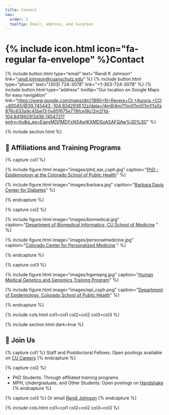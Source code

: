 ```yaml
---
title: Connect
nav:
  order: 3
  tooltip: Email, address, and location
---
```


# {% include icon.html icon="fa-regular fa-envelope" %}Contact


{%
  include button.html
  type="email"
  text="Randi K Johnson"
  link="randi.johnson@cuanschutz.edu"
%}
{%
  include button.html
  type="phone"
  text="(303) 724-3078"
  link="+1-303-724-3078"
%}
{%
  include button.html
  type="address"
  tooltip="Our location on Google Maps for easy navigation"
  link="https://www.google.com/maps/dir//1890+N+Revere+Ct,+Aurora,+CO+80045/@39.745443,-104.9242938,12z/data=!4m8!4m7!1m0!1m5!1m1!1s0x876c633a9c45be13:0x85f675e778fce18c!2m2!1d-104.8418929!2d39.7454721?entry=ttu&g_ep=EgoyMDI1MDYxNS4wIKXMDSoASAFQAw%3D%3D"
%}

{% include section.html %}

## 🧬 Affiliations and Training Programs 

{% capture col1 %}

{%
  include figure.html
  image="images/phd_epi_csph.jpg"
  caption="[PhD - Epidemiology at the Colorado School of Public Health](https://coloradosph.cuanschutz.edu/education/degrees-and-programs/doctor-of-philosophy/phd-in-epidemiology)"
%}

{%
  include figure.html
  image="images/barbara.jpg"
  caption="[Barbara Davis Center for Diabetes](https://medschool.cuanschutz.edu/barbara-davis-center-for-diabetes)"
%}

{% endcapture %}

{% capture col2 %}

{%
  include figure.html
  image="images/biomedical.jpg"
  caption="[Department of Biomedical Informatics, CU School of Medicine](https://medschool.cuanschutz.edu/dbmi) "
%}

{%
  include figure.html
  image="images/personalmedicine.jpg"
  caption="[Colorado Center for Personalized Medicine](https://medschool.cuanschutz.edu/ccpm) "
%}

{% endcapture %}

{% capture col3 %}

{%
  include figure.html
  image="images/hgeneprg.jpg"
  caption="[Human Medical Genetics and Genomics Training Program](https://www.cuanschutz.edu/graduate-programs/human-medical-genetics-and-genomics/home)"
%}

{%
  include figure.html
  image="images/epi_csph.png"
  caption="[Department of Epidemiology, Colorado School of Public Health](https://coloradosph.cuanschutz.edu/education/departments/epidemiology)"
%}

{% endcapture %}

{% include cols.html col1=col1 col2=col2 col3=col3 %}

{% include section.html dark=true %}

## 👩 Join Us

{% capture col1 %}
Staff and Postdoctoral Fellows: Open postings available on [CU Careers](https://www.cu.edu/cu-careers/anschutz-medical-campus)
{% endcapture %}

{% capture col2 %}
- PhD Students: Through affiliated training programs
- MPH, Undergraduate, and Other Students: Open postings on [Handshake](https://app.joinhandshake.com/login)
{% endcapture %}

{% capture col3 %}
Or email [Randi Johnson](mailto:randi.johnson@cuanschutz.edu)
{% endcapture %}

{% include cols.html col1=col1 col2=col2 col3=col3 %}
